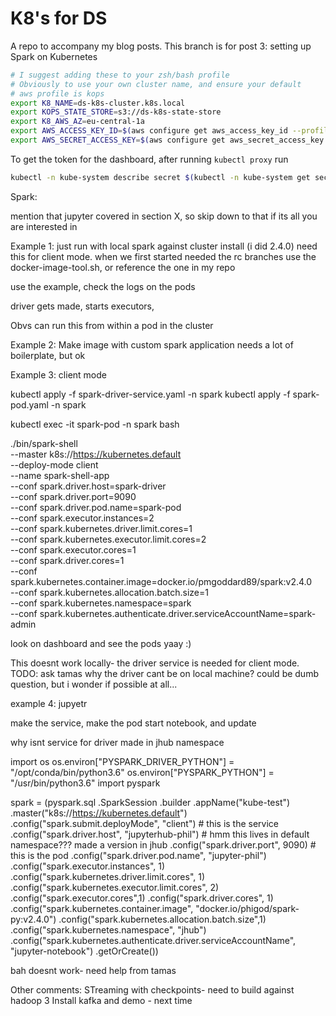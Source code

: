 # K8's for DS

A repo to accompany my blog posts. This branch is for post 3: setting up Spark on Kubernetes


```bash
# I suggest adding these to your zsh/bash profile
# Obviously to use your own cluster name, and ensure your default
# aws profile is kops
export K8_NAME=ds-k8s-cluster.k8s.local
export KOPS_STATE_STORE=s3://ds-k8s-state-store
export K8_AWS_AZ=eu-central-1a
export AWS_ACCESS_KEY_ID=$(aws configure get aws_access_key_id --profile default)
export AWS_SECRET_ACCESS_KEY=$(aws configure get aws_secret_access_key --profile default)
```

To get the token for the dashboard, after running `kubectl proxy` run

```bash
kubectl -n kube-system describe secret $(kubectl -n kube-system get secret | grep dashboard-admin | awk '{print $1}')
```

Spark:


mention that jupyter covered in section X, so skip down to that if its all you are interested in

Example 1: just run with local spark against cluster
install (i did 2.4.0) need this for client mode. when we first started needed the rc branches
use the docker-image-tool.sh, or reference the one in my repo

use the example, check the logs on the pods

driver gets made, starts executors,

Obvs can run this from within a pod in the cluster



Example 2: Make image with custom spark application
needs a lot of boilerplate, but ok

Example 3: client mode

kubectl apply -f spark-driver-service.yaml -n spark
kubectl apply -f spark-pod.yaml -n spark

kubectl exec -it spark-pod -n spark bash

./bin/spark-shell \
    --master k8s://https://kubernetes.default \
    --deploy-mode client \
    --name spark-shell-app \
    --conf spark.driver.host=spark-driver \
    --conf spark.driver.port=9090 \
    --conf spark.driver.pod.name=spark-pod \
    --conf spark.executor.instances=2 \
    --conf spark.kubernetes.driver.limit.cores=1 \
    --conf spark.kubernetes.executor.limit.cores=2 \
    --conf spark.executor.cores=1 \
    --conf spark.driver.cores=1 \
    --conf spark.kubernetes.container.image=docker.io/pmgoddard89/spark:v2.4.0 \
    --conf spark.kubernetes.allocation.batch.size=1 \
    --conf spark.kubernetes.namespace=spark \
    --conf spark.kubernetes.authenticate.driver.serviceAccountName=spark-admin

look on dashboard and see the pods yaay :)

This doesnt work locally- the driver service is needed for client mode. TODO: ask tamas why the driver cant be on local machine? could be dumb question, but i wonder if possible at all...

example 4: jupyetr

make the service, make the pod
start notebook, and update

why isnt service for driver made in jhub namespace


import os
os.environ["PYSPARK_DRIVER_PYTHON"] = "/opt/conda/bin/python3.6"
os.environ["PYSPARK_PYTHON"] = "/usr/bin/python3.6"
import pyspark

spark = (pyspark.sql
         .SparkSession
         .builder
         .appName("kube-test")
         .master("k8s://https://kubernetes.default")
         .config("spark.submit.deployMode", "client")
         # this is the service
         .config("spark.driver.host", "jupyterhub-phil") # hmm this lives in default namespace??? made a version in jhub
         .config("spark.driver.port", 9090)
         # this is the pod
         .config("spark.driver.pod.name", "jupyter-phil")
         .config("spark.executor.instances", 1)
         .config("spark.kubernetes.driver.limit.cores", 1)
         .config("spark.kubernetes.executor.limit.cores", 2)
         .config("spark.executor.cores",1)
         .config("spark.driver.cores", 1)
         .config("spark.kubernetes.container.image", "docker.io/phigod/spark-py:v2.4.0")
         .config("spark.kubernetes.allocation.batch.size",1)
         .config("spark.kubernetes.namespace", "jhub")
         .config("spark.kubernetes.authenticate.driver.serviceAccountName", "jupyter-notebook")
         .getOrCreate())

bah doesnt work- need help from tamas


Other comments:
STreaming with checkpoints- need to build against hadoop 3
Install kafka and demo - next time
